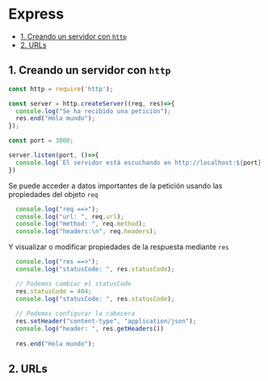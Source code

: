 # Express


<!-- vim-markdown-toc GFM -->

* [1. Creando un servidor con `http`](#1-creando-un-servidor-con-http)
* [2. URLs](#2-urls)

<!-- vim-markdown-toc -->

## 1. Creando un servidor con `http`

```javascript
const http = require('http');

const server = http.createServer((req, res)=>{
  console.log("Se ha recibido una petición");
  res.end("Hola mundo");
});

const port = 3000;

server.listen(port, ()=>{
  console.log(`El servidor está escuchando en http://localhost:${port}...`)
})
```
Se puede acceder a datos importantes de la petición usando las propiedades del objeto `req`

```javascript
  console.log("req ==>");
  console.log("url: ", req.url);
  console.log("method: ", req.method);
  console.log("headers:\n", req.headers);
```
Y visualizar o modificar propiedades de la respuesta mediante `res`

```javascript
  console.log("res ==>");
  console.log("statusCode: ", res.statusCode);

  // Podemos cambiar el statusCode
  res.statusCode = 404;
  console.log("statusCode: ", res.statusCode);
  
  // Podemos configurar la cabecera
  res.setHeader("content-type", "application/json");
  console.log("header: ", res.getHeaders())
  
  res.end("Hola mundo");
```

## 2. URLs


```javascript
```
```javascript
```
```javascript
```
```javascript
```
```javascript
```
```javascript
```
```javascript
```
```javascript
```
